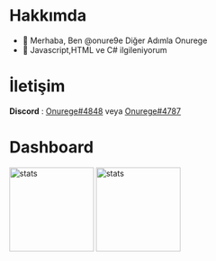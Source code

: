# Hakkımda

- 👋 Merhaba, Ben @onure9e Diğer Adımla Onurege
- 👀 Javascript,HTML ve C# ilgileniyorum

# İletişim

**Discord** : [Onurege#4848](https://discord.com/users/518829079668064256) veya [Onurege#4787](https://discord.com/users/786876136066908190)

#  Dashboard

<img src="https://github-readme-stats.vercel.app/api?username=onure9e&show_icons=true&theme=tokyonight" width="%100" height="150px" alt="stats" />
<img src="https://github-readme-stats.vercel.app/api/top-langs/?username=onure9e&layout=compact&theme=tokyonight" width="%100" height="150px" alt="stats" />
